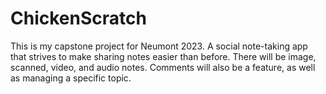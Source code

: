 # ChickenScratch
This is my capstone project for Neumont 2023. A social note-taking app that strives to make sharing notes easier than before. There will be image, scanned, video, and audio notes. Comments will also be a feature, as well as managing a specific topic.

